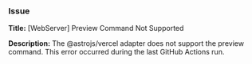 ### Issue

**Title:** [WebServer] Preview Command Not Supported

**Description:** The @astrojs/vercel adapter does not support the preview command. This error occurred during the last GitHub Actions run.

